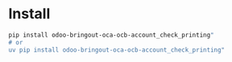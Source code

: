 # Install

```bash
pip install odoo-bringout-oca-ocb-account_check_printing"
# or
uv pip install odoo-bringout-oca-ocb-account_check_printing"
```
